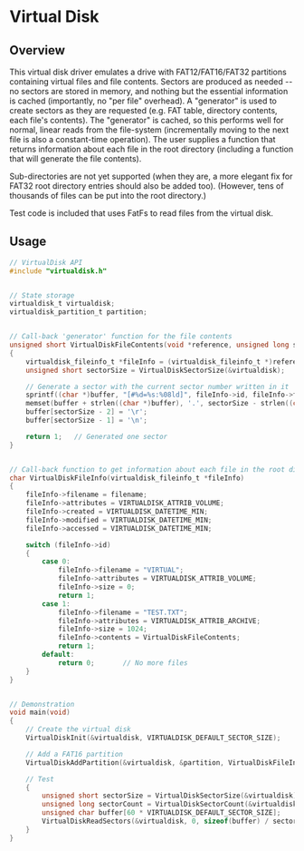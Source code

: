 # Virtual Disk


## Overview

This virtual disk driver emulates a drive with FAT12/FAT16/FAT32 partitions containing virtual files and file contents. 
Sectors are produced as needed -- no sectors are stored in memory, and nothing but the essential information is cached (importantly, no "per file" overhead). 
A "generator" is used to create sectors as they are requested (e.g. FAT table, directory contents, each file's contents). 
The "generator" is cached, so this performs well for normal, linear reads from the file-system (incrementally moving to the next file is also a constant-time operation). 
The user supplies a function that returns information about each file in the root directory (including a function that will generate the file contents). 

Sub-directories are not yet supported (when they are, a more elegant fix for FAT32 root directory entries should also be added too). 
(However, tens of thousands of files can be put into the root directory.)

Test code is included that uses FatFs to read files from the virtual disk. 


## Usage

```c
// VirtualDisk API
#include "virtualdisk.h"


// State storage
virtualdisk_t virtualdisk;
virtualdisk_partition_t partition;


// Call-back 'generator' function for the file contents
unsigned short VirtualDiskFileContents(void *reference, unsigned long sector, unsigned short count, unsigned char *buffer)
{
    virtualdisk_fileinfo_t *fileInfo = (virtualdisk_fileinfo_t *)reference;
    unsigned short sectorSize = VirtualDiskSectorSize(&virtualdisk);

    // Generate a sector with the current sector number written in it
    sprintf((char *)buffer, "[#%d=%s:%08ld]", fileInfo->id, fileInfo->filename, sector);
    memset(buffer + strlen((char *)buffer), '.', sectorSize - strlen((char *)buffer));
	buffer[sectorSize - 2] = '\r';
	buffer[sectorSize - 1] = '\n';

    return 1;   // Generated one sector
}


// Call-back function to get information about each file in the root directory
char VirtualDiskFileInfo(virtualdisk_fileinfo_t *fileInfo)
{
    fileInfo->filename = filename;
    fileInfo->attributes = VIRTUALDISK_ATTRIB_VOLUME;
    fileInfo->created = VIRTUALDISK_DATETIME_MIN;
    fileInfo->modified = VIRTUALDISK_DATETIME_MIN;
    fileInfo->accessed = VIRTUALDISK_DATETIME_MIN;

    switch (fileInfo->id)
    {
        case 0:
            fileInfo->filename = "VIRTUAL";
            fileInfo->attributes = VIRTUALDISK_ATTRIB_VOLUME;
            fileInfo->size = 0;
            return 1;
        case 1:
            fileInfo->filename = "TEST.TXT";
            fileInfo->attributes = VIRTUALDISK_ATTRIB_ARCHIVE;
            fileInfo->size = 1024;
            fileInfo->contents = VirtualDiskFileContents;
            return 1;
        default:
            return 0;       // No more files
    }
}


// Demonstration
void main(void)
{
    // Create the virtual disk
    VirtualDiskInit(&virtualdisk, VIRTUALDISK_DEFAULT_SECTOR_SIZE);

    // Add a FAT16 partition
    VirtualDiskAddPartition(&virtualdisk, &partition, VirtualDiskFileInfo, 1, 60, 16);

    // Test
    {
        unsigned short sectorSize = VirtualDiskSectorSize(&virtualdisk);
        unsigned long sectorCount = VirtualDiskSectorCount(&virtualdisk);
        unsigned char buffer[60 * VIRTUALDISK_DEFAULT_SECTOR_SIZE];
        VirtualDiskReadSectors(&virtualdisk, 0, sizeof(buffer) / sectorSize, buffer);
    }
}
```
